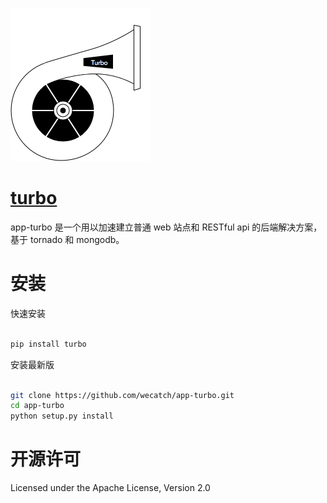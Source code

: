 
[![turbo](imgs/turbo.png)](http://wecatch.me/turbo.html)


# [turbo](http://wecatch.me/turbo.html)

app-turbo 是一个用以加速建立普通 web 站点和 RESTful api 的后端解决方案，基于 tornado 和 mongodb。


# 安装


快速安装

```sh

pip install turbo

```

安装最新版

```sh

git clone https://github.com/wecatch/app-turbo.git 
cd app-turbo
python setup.py install

```


# 开源许可


Licensed under the Apache License, Version 2.0

 
